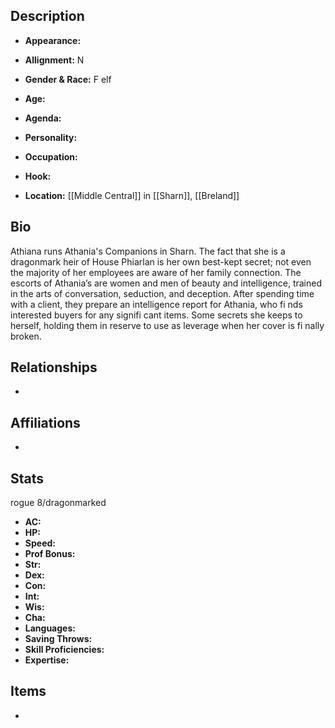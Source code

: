 ## Description
- **Appearance:** 

- **Allignment:** N

- **Gender & Race:** F elf

- **Age:** 

- **Agenda:** 

- **Personality:** 

- **Occupation:** 

- **Hook:** 

- **Location:** [[Middle Central]] in [[Sharn]], [[Breland]]

## Bio
Athiana runs Athania's Companions in Sharn. The fact that she is a dragonmark heir of House Phiarlan is her own best-kept secret; not even the majority of her employees are aware of her family connection. The escorts of Athania’s are women and men of beauty and intelligence, trained in the arts of conversation, seduction, and deception. After spending time with a client, they prepare an intelligence report for Athania, who fi nds interested buyers for any signifi cant items. Some secrets she keeps to herself, holding them in reserve to use as leverage when her cover is fi nally broken.

## Relationships
- 

## Affiliations
- 

## Stats
rogue 8/dragonmarked
- **AC:** 
- **HP:** 
- **Speed:** 
- **Prof Bonus:** 
- **Str:** 
- **Dex:** 
- **Con:** 
- **Int:** 
- **Wis:** 
- **Cha:** 
- **Languages:** 
- **Saving Throws:** 
- **Skill Proficiencies:** 
- **Expertise:** 


## Items
- 

